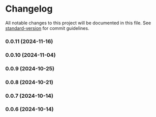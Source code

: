 # Changelog

All notable changes to this project will be documented in this file. See [standard-version](https://github.com/conventional-changelog/standard-version) for commit guidelines.

### 0.0.11 (2024-11-16)

### 0.0.10 (2024-11-04)

### 0.0.9 (2024-10-25)

### 0.0.8 (2024-10-21)

### 0.0.7 (2024-10-14)

### 0.0.6 (2024-10-14)
